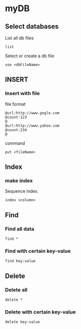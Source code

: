 # myDB

## Select databases
List all db files
```
list
```

Select or create a db file
```
use <dbFileName>
```

## INSERT
### Insert with file
file format
```
@url:http://www.gogle.com
@count:123
@
@url:http://www.yahoo.com
@count:234
@
```

command
```
put <fileName>
```

## Index
### make index
Sequence index.
```
index <column>
```


## Find
### Find all data
```
find *
```
### Find with certain key-value
```
find key:value
```


## Delete
### Delete all
```
delete *
```
### Delete with certain key-value
```
delete key:value
```